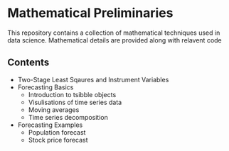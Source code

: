 # Mathematical Preliminaries
 This repository contains a collection of mathematical techniques used in data science. Mathematical details are provided along with relavent code
## Contents
* Two-Stage Least Sqaures and Instrument Variables
* Forecasting Basics
    * Introduction to tsibble objects
    * Visulisations of time series data
    * Moving averages
    * Time series decomposition
* Forecasting Examples
    * Population forecast
    * Stock price forecast
